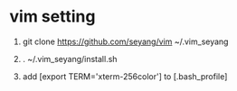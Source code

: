 vim setting
===

1. git clone https://github.com/seyang/vim ~/.vim_seyang

2. . ~/.vim_seyang/install.sh

3. add [export TERM='xterm-256color'] to [.bash_profile]
